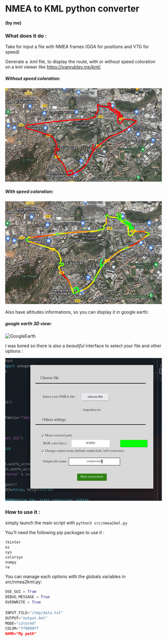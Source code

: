 # NMEA to KML python converter

#### (by me)

### What does it do :

Take for input a file with NMEA frames (GGA for positions and VTG for speed)

Generate a	.kml file, to display the route, with or without speed coloration on a kml viewer like https://ivanrublev.me/kml/

##### Without speed coloration:
![NoSpeed](./data/img1.png)

##### With speed coloration:
![Speed](./data/img3.png)

Also have altitudes informations, so you can display it in google earth:

##### google earth 3D view:
![GoogleEarth](/data/img2.png)

I was bored so there is also a *beautiful* interface to select your file and other options :

![gui](./data/img4.png)

### How to use it :

simply launch the main script with `python3 src/nmea2kml.py`

You'll need the following pip packages to use it :
```
tkinter
os
sys
colorsys
numpy
re
```

You can manage each options with the globals variables in src/nmea2kml.py:
```py
USE_GUI = True
DEBUG_MESSAGE = True
OVERWRITE = True

INPUT_FILE="/tmp/data.txt"
OUTPUT="output.kml"
MODE="colored"
COLOR="ff0000ff
NAME="My path"
```

